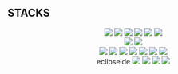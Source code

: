 


## STACKS
<div align=center> 

 <img src="https://img.shields.io/badge/Java-007396?style=flat-square&logo=Java&logoColor=white"/> 
<img src="https://img.shields.io/badge/Spring-6DB33F?style=flat-square&logo=Spring&logoColor=white"/>   
<img src="https://img.shields.io/badge/springboot-6DB33F?style=flat-square&logo=Springboot&logoColor=white"/> 
<img src="https://img.shields.io/badge/JPA-2496ED?style=flat-square&logo=Jpa&logoColor=white"/> 
<img src="https://img.shields.io/badge/MariaDB-003545?style=flat-square&logo=mariaDB&logoColor=white"/> 
 <img src="https://img.shields.io/badge/JavaScript-F7DF1E?style=flat-square&logo=javascript&logoColor=black"/> 
<br>

<img src="https://img.shields.io/badge/Visual Studio Code-007ACC?style=flat-square&logo=Visual Studio Code&logoColor=white"/> 
<img src="https://img.shields.io/badge/eclipseide-#2C2255?style=flat-square&logo=eclipseide&logoColor=white"/> 
<br>

 <img src="https://img.shields.io/badge/HTML5-E34F26?style=flat-square&logo=html5&logoColor=white"/> 
 <img src="https://img.shields.io/badge/CSS-1572B6?style=flat-square&logo=css3&logoColor=white"/> 
 <img src="https://img.shields.io/badge/Bootstrapap-7952B3?style=flat-square&logo=bootstrap&logoColor=white"/> 
 <img src="https://img.shields.io/badge/jQuery-0769AD?style=flat-square&logo=jQuery&logoColor=white"/> 
 <img src="https://img.shields.io/badge/JSON-000000?style=flat-square&logo=json&logoColor=white"/>
<img src="https://img.shields.io/badge/Python-3776AB?style=flat-square&logo=Python&logoColor=white"/> 
<img src="https://img.shields.io/badge/ORACLE-F80000?style=flat-square&logo=oracle&logoColor=white"/>
<br>
eclipseide
<img src="https://img.shields.io/badge/Apache Tomcat-F8DC75?style=flat-square&logo=apachetomcat&logoColor=black"/> 
<img src="https://img.shields.io/badge/Amazon AWS-232F3E?style=flat-square&logo=amazonaws&logoColor=white"/> 
<img src="https://img.shields.io/badge/Ubuntu-E95420?style=flat-square&logo=Ubuntu&logoColor=white"/> 
<img src="https://img.shields.io/badge/Docker-2496ED?style=flat-square&logo=Docker&logoColor=white"/>
<br>

</div>








